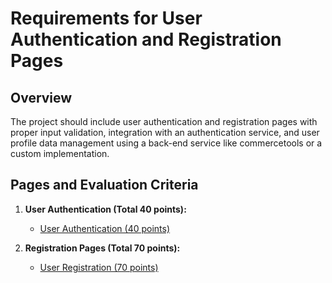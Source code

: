 # Requirements for User Authentication and Registration Pages

## Overview

The project should include user authentication and registration pages with proper input validation, integration with an authentication service, and user profile data management using a back-end service like commercetools or a custom implementation.

## Pages and Evaluation Criteria

1. **User Authentication (Total 40 points):**
    - [User Authentication (40 points)](./Login/)

2. **Registration Pages (Total 70 points):**
    - [User Registration (70 points)](./Registration/)